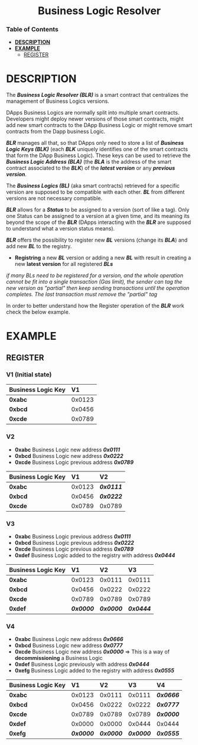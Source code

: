 <div align="center">

# Business Logic Resolver

</div>

### Table of Contents

- **[DESCRIPTION](#description)**<br>
- **[EXAMPLE](#example)**<br>
  - [REGISTER](#register)<br>

# DESCRIPTION

The **_Business Logic Resolver (BLR)_** is a smart contract that centralizes the management of Business Logics versions.

DApps Business Logics are normally split into multiple smart contracts.
Developers might deploy newer versions of those smart contracts, might add new smart contracts to the DApp Business Logic or might remove smart contracts from the Dapp business Logic.

**_BLR_** manages all that, so that DApps only need to store a list of **_Business Logic Keys (BLK)_** (each **_BLK_** uniquely identifies one of the smart contracts that form the DApp Business Logic). These keys can be used to retrieve the **_Business Logic Address (BLA)_** (the **_BLA_** is the address of the smart contract associated to the **_BLK_**) of the **_latest version_** or any **_previous version_**.

The **_Business Logics (BL)_** (aka smart contracts) retrieved for a specific version are supposed to be compatible with each other. **_BL_** from different versions are not necessary compatible.

**_BLR_** allows for a **_Status_** to be assigned to a version (sort of like a tag). Only one Status can be assigned to a version at a given time, and its meaning its beyond the scope of the **_BLR_** (DApps interacting with the **_BLR_** are supposed to understand what a version status means).

**_BLR_** offers the possibility to register new **_BL_** versions (change its **_BLA_**) and add new **_BL_** to the registry.

- **Registring** a new **_BL_** version or adding a new **_BL_** with result in creating a new **latest version** for all registered **_BLs_**

_if many BLs need to be registered for a version, and the whole operation cannot be fit into a single transaction (Gas limit), the sender can tag the new version as "partial" then keep sending transactions until the operation completes. The last transaction must remove the "partial" tag_

In order to better understand how the Register operation of the **_BLR_** work check the below example.

# EXAMPLE

## REGISTER

### V1 (Initial state)

| **Business Logic Key** | **V1** |
| :--------------------- | :----- |
| **0xabc**              | 0x0123 |
| **0xbcd**              | 0x0456 |
| **0xcde**              | 0x0789 |

### V2

- **0xabc** Business Logic new address **_0x0111_**
- **0xbcd** Business Logic new address **_0x0222_**
- **0xcde** Business Logic previous address **_0x0789_**

| **Business Logic Key** | **V1** | **V2**       |
| :--------------------- | :----- | :----------- |
| **0xabc**              | 0x0123 | **_0x0111_** |
| **0xbcd**              | 0x0456 | **_0x0222_** |
| **0xcde**              | 0x0789 | 0x0789       |

### V3

- **0xabc** Business Logic previous address **_0x0111_**
- **0xbcd** Business Logic previous address **_0x0222_**
- **0xcde** Business Logic previous address **_0x0789_**
- **0xdef** Business Logic added to the registry with address **_0x0444_**

| **Business Logic Key** | **V1**       | **V2**       | **V3**       |
| :--------------------- | :----------- | :----------- | :----------- |
| **0xabc**              | 0x0123       | 0x0111       | 0x0111       |
| **0xbcd**              | 0x0456       | 0x0222       | 0x0222       |
| **0xcde**              | 0x0789       | 0x0789       | 0x0789       |
| **0xdef**              | **_0x0000_** | **_0x0000_** | **_0x0444_** |

### V4

- **0xabc** Business Logic new address **_0x0666_**
- **0xbcd** Business Logic new address **_0x0777_**
- **0xcde** Business Logic new address **_0x0000_** => This is a way of **decommissioning** a Business Logic
- **0xdef** Business Logic previously with address **_0x0444_**
- **0xefg** Business Logic added to the registry with address **_0x0555_**

| **Business Logic Key** | **V1**       | **V2**       | **V3**       | **V4**       |
| :--------------------- | :----------- | :----------- | :----------- | :----------- |
| **0xabc**              | 0x0123       | 0x0111       | 0x0111       | **_0x0666_** |
| **0xbcd**              | 0x0456       | 0x0222       | 0x0222       | **_0x0777_** |
| **0xcde**              | 0x0789       | 0x0789       | 0x0789       | **_0x0000_** |
| **0xdef**              | 0x0000       | 0x0000       | 0x0444       | 0x0444       |
| **0xefg**              | **_0x0000_** | **_0x0000_** | **_0x0000_** | **_0x0555_** |
